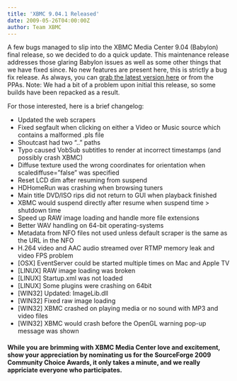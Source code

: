 ```yaml
---
title: 'XBMC 9.04.1 Released'
date: 2009-05-26T04:00:00Z
author: Team XBMC
---
```

A few bugs managed to slip into the XBMC Media Center 9.04 (Babylon) final release, so we decided to do a quick update. This maintenance release addresses those glaring Babylon issues as well as some other things that we have fixed since. No new features are present here, this is strictly a bug fix release. As always, you can [grab the latest version here](https://kodi.wiki/download/) or from the PPAs. Note: We had a bit of a problem upon initial this release, so some builds have been repacked as a result.

 For those interested, here is a brief changelog:

 
 * Updated the web scrapers
 * Fixed segfault when clicking on either a Video or Music source which contains a malformed .pls file
 * Shoutcast had two “..” paths
 * Typo caused VobSub subtitles to render at incorrect timestamps (and possibly crash XBMC)
 * Diffuse texture used the wrong coordinates for orientation when scalediffuse=”false” was specified
 * Reset LCD dim after resuming from suspend
 * HDHomeRun was crashing when browsing tuners
 * Main title DVD/ISO rips did not return to GUI when playback finished
 * XBMC would suspend directly after resume when suspend time \> shutdown time
 * Speed up RAW image loading and handle more file extensions
 * Better WAV handling on 64-bit operating-systems
 * Metadata from NFO files not used unless default scraper is the same as the URL in the NFO
 * H.264 video and AAC audio streamed over RTMP memory leak and video FPS problem
 * [OSX] EventServer could be started multiple times on Mac and Apple TV
 * [LINUX] RAW image loading was broken
 * [LINUX] Startup.xml was not loaded
 * [LINUX] Some plugins were crashing on 64bit
 * [WIN32] Updated: ImageLib.dll
 * [WIN32] Fixed raw image loading
 * [WIN32] XBMC crashed on playing media or no sound with MP3 and video files
 * [WIN32] XBMC would crash before the OpenGL warning pop-up message was shown
 
 #### While you are brimming with XBMC Media Center love and excitement, show your appreciation by nominating us for the SourceForge 2009 Community Choice Awards, it only takes a minute, and we really appriciate everyone who participates.

 